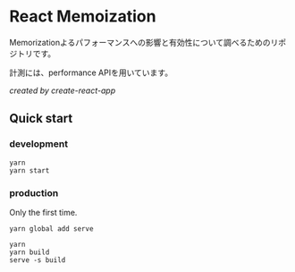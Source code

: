 # React Memoization

Memorizationよるパフォーマンスへの影響と有効性について調べるためのリポジトリです。

計測には、performance APIを用いています。

*created by create-react-app*

## Quick start
### development
``` shell
yarn
yarn start
```
### production
Only the first time.
```shell
yarn global add serve
```

``` shell
yarn
yarn build
serve -s build
```
